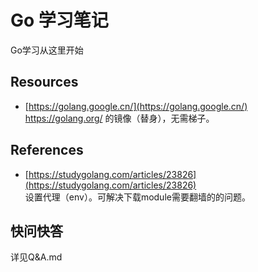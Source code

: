 # Go 学习笔记
Go学习从这里开始

## Resources
- [https://golang.google.cn/](https://golang.google.cn/)  
    https://golang.org/ 的镜像（替身），无需梯子。

## References
- [https://studygolang.com/articles/23826](https://studygolang.com/articles/23826)  
    设置代理（env）。可解决下载module需要翻墙的的问题。
 
## 快问快答
详见Q&A.md

